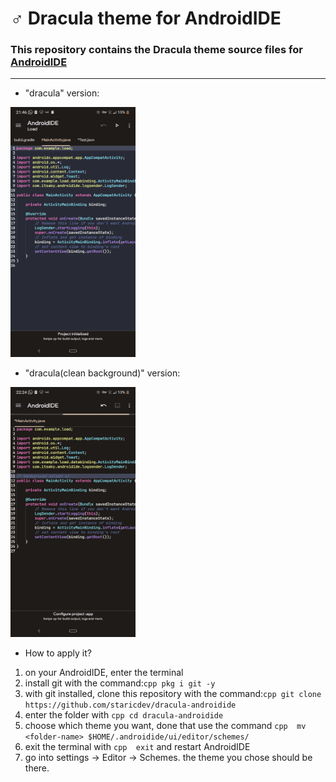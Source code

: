 #  ♂️ Dracula theme for AndroidIDE
### This repository contains the Dracula theme source files for [AndroidIDE](https://github.com/AndroidIDEOfficial/AndroidIDE) 
---
- "dracula" version:
<img src="images/dracula.png" alt="Image" width="200" height="400"> 

- "dracula(clean background)" version:
<img src="images/dracula1.png" alt="Image1" width="200" height="400">

- How to apply it?
1. on your AndroidIDE, enter the terminal 
2. install git with the command:```cpp
 pkg i git -y```
4. with git installed, clone this repository with the command:```cpp
git clone https://github.com/staricdev/dracula-androidide```
6. enter the folder with ```cpp
 cd dracula-androidide```
8. choose which theme you want, done that use the command ```cpp 
mv <folder-name> $HOME/.androidide/ui/editor/schemes/```
10. exit the terminal with ```cpp 
exit``` and restart AndroidIDE
12. go into settings -> Editor -> Schemes. the theme you chose should be there.
